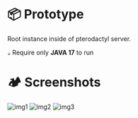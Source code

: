 # 📦 Prototype
Root instance inside of pterodactyl server. 

`☕`  Require only **JAVA 17** to run

# 🏕 Screenshots
![img1](https://i.ibb.co/ZLvy9mr/1.png)
![img2](https://i.ibb.co/B4r5578/2.png)
![img3](https://i.ibb.co/2vcYJ1k/3.png)

